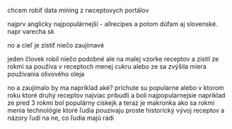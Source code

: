 chcem robiť data mining z rwceptovych portálov

najprv anglicky najpopulárnejší - allrecipes
a potom dúfam aj slovenské. napr varecha sk

no a cieľ je zistiť niečo zaujímavé

jeden človek robil niečo podobné ale na malej vzorke receptov a zistil ze rokmi sa používa v receptoch menej cukru
alebo ze sa zvýšila miera používania olivového oleja

no a zaujímalo by ma napríklad aké? príchute su popularne
alebo v ktorom roku ktoré druhý receptov najviac pribudli a boli najpopularnejsie
napríklad ze pred 3 rokmi bol populárny ciskejk a teraz je makronka
ako sa rokmi menia technológie ktoré ľudia pouzivaju
proste historický vývoj receptov a názory ľudí na ne, co ľudia majú radi
